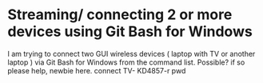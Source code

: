 
# Streaming/ connecting 2 or more devices using Git Bash for Windows

I am trying to connect two GUI wireless devices ( laptop with TV or another laptop ) via Git Bash for Windows from the command list. Possible? if so please help, newbie here.
connect TV- KD4857-r
pwd

        